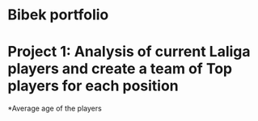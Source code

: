 # Bibek portfolio

# Project 1: Analysis of current Laliga players and create a team of Top players for each position 

*Average age of the players
